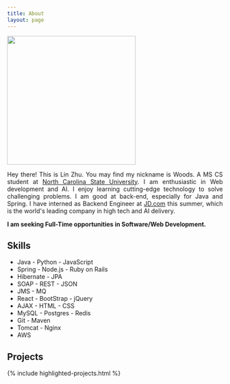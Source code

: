 ```yaml
---
title: About
layout: page
---
```


<img src="https://zhulin.me/blog/uploads/avatar.jpg" height="300px" width ="300px"/>

<p style="text-align:justify">
Hey there! This is Lin Zhu. You may find my nickname is Woods. A MS CS student at <a href="https://en.wikipedia.org/wiki/North_Carolina_State_University">North Carolina State University</a>. I am enthusiastic in Web development and AI. I enjoy learning cutting-edge technology to solve challenging problems. I am good at back-end, especially for Java and Spring. I have interned as Backend Engineer at <a href="https://en.wikipedia.org/wiki/JD.com">JD.com</a> this summer, which is the world's leading company in high tech and AI delivery. 
</p>

<strong>I am seeking Full-Time opportunities in Software/Web Development.</strong>

<h2>Skills</h2>

<ul class="skill-list">
	<li>Java - Python - JavaScript</li>
	<li>Spring - Node.js - Ruby on Rails</li>
	<li>Hibernate - JPA</li>
	<li>SOAP - REST - JSON</li>
	<li>JMS - MQ</li>
	<li>React - BootStrap - jQuery</li>
	<li>AJAX - HTML - CSS</li>
	<li>MySQL - Postgres - Redis</li>
	<li>Git - Maven</li>
	<li>Tomcat - Nginx</li>
	<li>AWS</li>
</ul>

<h2>Projects</h2>
<div class="projects">
{% include highlighted-projects.html %}
</div>


